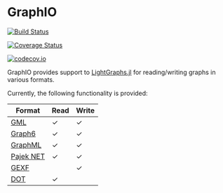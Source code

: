 # GraphIO

[![Build Status](https://travis-ci.org/JuliaGraphs/GraphIO.jl.svg?branch=master)](https://travis-ci.org/JuliaGraphs/GraphIO.jl)

[![Coverage Status](https://coveralls.io/repos/JuliaGraphs/GraphIO.jl/badge.svg?branch=master&service=github)](https://coveralls.io/github/JuliaGraphs/GraphIO.jl?branch=master)

[![codecov.io](http://codecov.io/github/JuliaGraphs/GraphIO.jl/coverage.svg?branch=master)](http://codecov.io/github/JuliaGraphs/GraphIO.jl?branch=master)

GraphIO provides support to [LightGraphs.jl](https://github.com/JuliaGraphs/LightGraphs.jl) for reading/writing graphs in various formats.

Currently, the following functionality is provided:

Format        | Read | Write
--------------|------|------
[GML]         |   ✓  |  ✓
[Graph6]      |   ✓  |  ✓
[GraphML]     |   ✓  |  ✓
[Pajek NET]   |   ✓  |  ✓
[GEXF]        |      |  ✓
[DOT]         |   ✓  |

[GML]: https://en.wikipedia.org/wiki/Graph_Modelling_Language
[Graph6]: users.cecs.anu.edu.au/~bdm/data/formats.html
[GraphML]: https://en.wikipedia.org/wiki/GraphML
[Pajek NET]: https://gephi.org/users/supported-graph-formats/pajek-net-format/
[GEXF]: https://gephi.org/gexf/format/
[DOT]: https://en.wikipedia.org/wiki/DOT_(graph_description_language)

